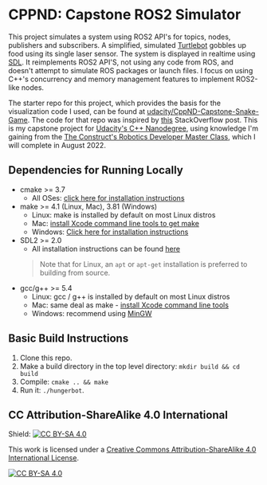 # CPPND: Capstone ROS2 Simulator

This project simulates a system using ROS2 API's for topics, nodes, publishers and subscribers. A simplified, simulated [Turtlebot](https://www.turtlebot.com/) gobbles up food using its single laser sensor. The system is displayed in realtime using [SDL](https://www.libsdl.org/). It reimplements ROS2 API'S, not using any code from ROS, and doesn't attempt to simulate ROS packages or launch files. I focus on using C++'s concurrency and memory management features to implement ROS2-like nodes.

The starter repo for this project, which provides the basis for the visualization code I used, can be found at [udacity/CppND-Capstone-Snake-Game](https://github.com/udacity/CppND-Capstone-Snake-Game). The code for that repo was inspired by [this](https://codereview.stackexchange.com/questions/212296/snake-game-in-c-with-sdl) StackOverflow post. This is my capstone project for [Udacity's C++ Nanodegree](https://www.udacity.com/course/c-plus-plus-nanodegree--nd213), using knowledge I'm gaining from the [The Construct's Robotics Developer Master Class](https://www.theconstructsim.com/robotics-developer/), which I will complete in August 2022.

## Dependencies for Running Locally
* cmake >= 3.7
  * All OSes: [click here for installation instructions](https://cmake.org/install/)
* make >= 4.1 (Linux, Mac), 3.81 (Windows)
  * Linux: make is installed by default on most Linux distros
  * Mac: [install Xcode command line tools to get make](https://developer.apple.com/xcode/features/)
  * Windows: [Click here for installation instructions](http://gnuwin32.sourceforge.net/packages/make.htm)
* SDL2 >= 2.0
  * All installation instructions can be found [here](https://wiki.libsdl.org/Installation)
  >Note that for Linux, an `apt` or `apt-get` installation is preferred to building from source. 
* gcc/g++ >= 5.4
  * Linux: gcc / g++ is installed by default on most Linux distros
  * Mac: same deal as make - [install Xcode command line tools](https://developer.apple.com/xcode/features/)
  * Windows: recommend using [MinGW](http://www.mingw.org/)

## Basic Build Instructions

1. Clone this repo.
2. Make a build directory in the top level directory: `mkdir build && cd build`
3. Compile: `cmake .. && make`
4. Run it: `./hungerbot`.


## CC Attribution-ShareAlike 4.0 International


Shield: [![CC BY-SA 4.0][cc-by-sa-shield]][cc-by-sa]

This work is licensed under a
[Creative Commons Attribution-ShareAlike 4.0 International License][cc-by-sa].

[![CC BY-SA 4.0][cc-by-sa-image]][cc-by-sa]

[cc-by-sa]: http://creativecommons.org/licenses/by-sa/4.0/
[cc-by-sa-image]: https://licensebuttons.net/l/by-sa/4.0/88x31.png
[cc-by-sa-shield]: https://img.shields.io/badge/License-CC%20BY--SA%204.0-lightgrey.svg

